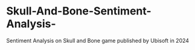 # Skull-And-Bone-Sentiment-Analysis-
Sentiment Analysis on Skull and Bone game published by Ubisoft in 2024
